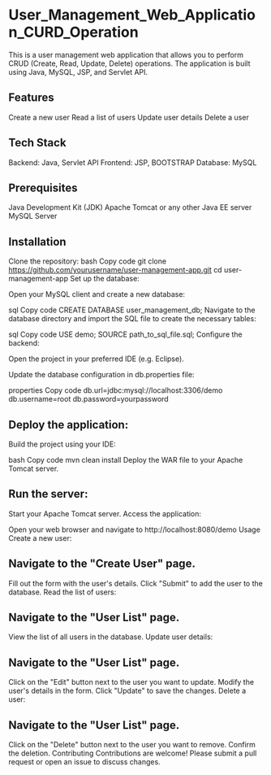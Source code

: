 # User_Management_Web_Application_CURD_Operation
This is a user management web application that allows you to perform CRUD (Create, Read, Update, Delete) operations. The application is built using Java, MySQL, JSP, and Servlet API.

## Features
Create a new user
Read a list of users
Update user details
Delete a user
## Tech Stack
Backend: Java, Servlet API
Frontend: JSP, BOOTSTRAP
Database: MySQL

## Prerequisites
Java Development Kit (JDK)
Apache Tomcat or any other Java EE server
MySQL Server
## Installation
Clone the repository:
bash
Copy code
git clone https://github.com/yourusername/user-management-app.git
cd user-management-app
Set up the database:

Open your MySQL client and create a new database:

sql
Copy code
CREATE DATABASE user_management_db;
Navigate to the database directory and import the SQL file to create the necessary tables:

sql
Copy code
USE demo;
SOURCE path_to_sql_file.sql;
Configure the backend:

Open the project in your preferred IDE (e.g. Eclipse).

Update the database configuration in db.properties file:

properties
Copy code
db.url=jdbc:mysql://localhost:3306/demo
db.username=root
db.password=yourpassword
## Deploy the application:

Build the project using your IDE:

bash
Copy code
mvn clean install
Deploy the WAR file to your Apache Tomcat server.

## Run the server:

Start your Apache Tomcat server.
Access the application:

Open your web browser and navigate to http://localhost:8080/demo
Usage
Create a new user:

## Navigate to the "Create User" page.
Fill out the form with the user's details.
Click "Submit" to add the user to the database.
Read the list of users:

## Navigate to the "User List" page.
View the list of all users in the database.
Update user details:

## Navigate to the "User List" page.
Click on the "Edit" button next to the user you want to update.
Modify the user's details in the form.
Click "Update" to save the changes.
Delete a user:

## Navigate to the "User List" page.
Click on the "Delete" button next to the user you want to remove.
Confirm the deletion.
Contributing
Contributions are welcome! Please submit a pull request or open an issue to discuss changes.



